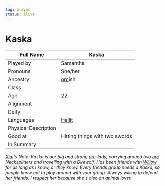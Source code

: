 ```yaml
---
tag: player
status: alive
---
```

# Kaska
| Full Name | Kaska                          |   
| --------- | ------------------------------ | 
| Played by | Samantha                       |     
| Pronouns  | She/her                        |     
| Ancestry  | [orc](orc)ish                         |     
| Class     |                               |     
| Age       |22 |     
| Alignment |                               |     
| Deity     |                               |     
| Languages | [Hallit](Hallit) |
| Physical Description |                  |      
| Good at   | Hitting things with two swords |     
| In Summary |           | 

*[Xiat](Xiat)'s Note: Kaska is our big and strong [orc](orc)-lady, carrying around two [orc](orc) Necksplitters and travelling with a Direwolf. Has been friends with [Willow](Willow) for as long as I know, or they know. Every friends group needs a Kaska, so people know not to play around with your group. Always willing to defend her friends. I respect her because she's also an animal lover.* 